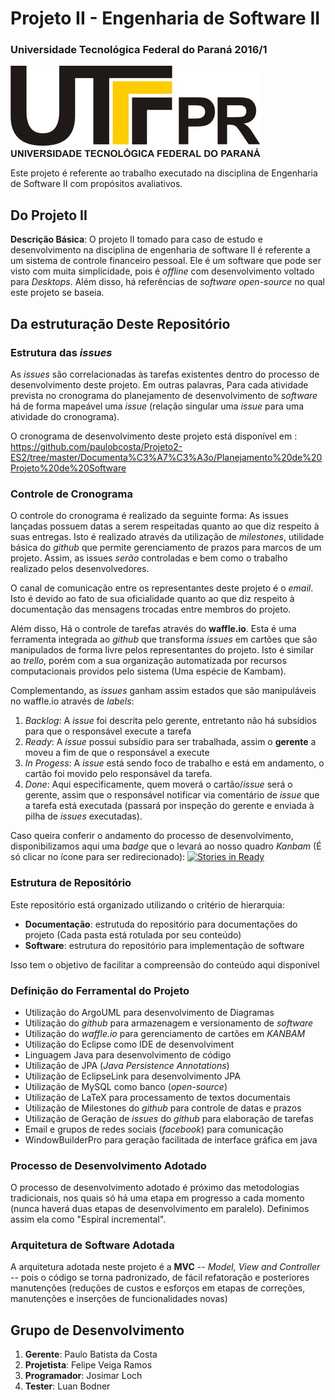 
# Projeto II - Engenharia de Software II

### Universidade Tecnológica Federal do Paraná 2016/1

   ![Alt Text](https://github.com/paulobcosta/Projeto2-ES2/blob/master/Documenta%C3%A7%C3%A3o/Planejamento%20de%20Projeto%20de%20Software/logoutfpr.jpg)

Este projeto é referente ao trabalho executado na disciplina de Engenharia de Software II com propósitos avaliativos.


## Do Projeto II
**Descrição Básica**: O projeto II tomado para caso de estudo e desenvolvimento na disciplina de engenharia de software II é referente a um sistema de controle financeiro pessoal. Ele é um software que pode ser visto com muita simplicidade, pois é _offline_ com desenvolvimento voltado para _Desktops_. Além disso, há referências de _software open-source_ no qual este projeto se baseia.

## Da estruturação Deste Repositório
### Estrutura das _issues_

As _issues_ são correlacionadas às tarefas existentes dentro do processo de desenvolvimento deste projeto. Em outras palavras, Para cada atividade prevista no cronograma do planejamento de desenvolvimento de _software_ há de forma mapeável uma _issue_ (relação singular uma _issue_ para uma atividade do cronograma).

O cronograma de desenvolvimento deste projeto está disponível em : https://github.com/paulobcosta/Projeto2-ES2/tree/master/Documenta%C3%A7%C3%A3o/Planejamento%20de%20Projeto%20de%20Software

### Controle de Cronograma

O controle do cronograma é realizado da seguinte forma: As issues lançadas possuem datas a serem respeitadas quanto ao que diz respeito à suas entregas. Isto é realizado através da utilização de _milestones_, utilidade básica do _github_ que permite gerenciamento de prazos para marcos de um projeto. Assim, as issues _serão_ controladas e bem como o trabalho realizado pelos desenvolvedores.

O canal de comunicação entre os representantes deste projeto é o _email_. Isto é devido ao fato de sua oficialidade quanto ao que diz respeito à documentação das mensagens trocadas entre membros do projeto.

Além disso, Há o controle de tarefas através do **waffle.io**. Esta é uma ferramenta integrada ao _github_ que transforma _issues_ em cartões que são manipulados de forma livre pelos representantes do projeto. Isto é similar ao _trello_, porém com a sua organização automatizada por recursos computacionais providos pelo sistema (Uma espécie de Kambam).

Complementando, as _issues_ ganham assim estados que são manipuláveis no waffle.io através de _labels_:


1.  _Backlog_: A _issue_ foi descrita pelo gerente, entretanto não há subsídios para que o responsável execute a tarefa
2.  _Ready_: A _issue_ possui subsídio para ser trabalhada, assim o **gerente** a moveu a fim de que o responsável a execute
3.  _In Progess_: A _issue_ está sendo foco de trabalho e está em andamento, o cartão foi movido pelo responsável da tarefa.
4.  _Done_: Aqui especificamente, quem moverá o cartão/_issue_ será o gerente, assim que o responsável notificar via comentário de _issue_ que a tarefa está executada (passará por inspeção do gerente e enviada à pilha de _issues_ executadas).


Caso queira conferir o andamento do processo de desenvolvimento, disponibilizamos aqui uma _badge_ que o levará ao nosso quadro _Kanbam_ (É só clicar no ícone para ser redirecionado): [![Stories in Ready](https://badge.waffle.io/paulobcosta/Projeto2-ES2.png?label=ready&title=Ready)](https://waffle.io/paulobcosta/Projeto2-ES2)

### Estrutura de Repositório
Este repositório está organizado utilizando o critério de hierarquia: 

- **Documentação**: estrutuda do repositório para documentações do projeto (Cada pasta está rotulada por seu conteúdo) 
- **Software**: estrutura do repositório para implementação de software


Isso tem o objetivo de facilitar a compreensão do conteúdo aqui disponível

### Definição do Ferramental do Projeto

- Utilização do ArgoUML para desenvolvimento de Diagramas
- Utilização do _github_ para armazenagem e versionamento de _software_
- Utilização do _waffle.io_ para gerenciamento de cartões em _KANBAM_
- Utilização do Eclipse como IDE de desenvolviment
- Linguagem Java para desenvolvimento de código
- Utilização de JPA (_Java Persistence Annotations_)
- Utilização de EclipseLink para desenvolvimento JPA 
- Utilização de MySQL como banco (_open-source_)
- Utilização de LaTeX para processamento de textos documentais 
- Utilização de Milestones do _github_ para controle de datas e prazos
- Utilização de Geração de _issues_ do _github_ para elaboração de tarefas
- Email e grupos de redes sociais (_facebook_) para comunicação
- WindowBuilderPro para geração facilitada de interface gráfica em java


### Processo de Desenvolvimento Adotado

O processo de desenvolvimento adotado é próximo das metodologias tradicionais, nos quais só há uma etapa em progresso a cada momento (nunca haverá duas etapas de desenvolvimento em paralelo). Definimos assim ela como "Espiral incremental". 

### Arquitetura de Software Adotada

A arquitetura adotada neste projeto é a **MVC** -- _Model, View and Controller_ -- pois o código se torna padronizado, de fácil refatoração e posteriores manutenções (reduções de custos e esforços em etapas de correções, manutenções e inserções de funcionalidades novas)


## Grupo de Desenvolvimento
1. **Gerente**: Paulo Batista da Costa
2. **Projetista**: Felipe Veiga Ramos
3. **Programador**: Josimar Loch
4. **Tester**: Luan Bodner



